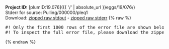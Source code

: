 **Project ID:** [plumID:19.076]({{ '/' | absolute_url }}eggs/19/076/)  
Stderr for source:  Pulling/000000/pleq1   
Download: [zipped raw stdout](pleq1.plumed.stdout.txt.zip) - [zipped raw stderr](pleq1.plumed.stderr.txt.zip) 
{% raw %}
<pre>
#! Only the first 1000 rows of the error file are shown below
#! To inspect the full error file, please download the zipped raw stderr file above
</pre>
{% endraw %}
